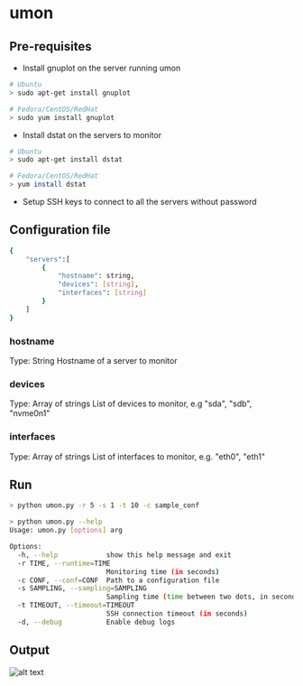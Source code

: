# umon

## Pre-requisites
* Install gnuplot on the server running umon
```bash
# Ubuntu
> sudo apt-get install gnuplot

# Fedora/CentOS/RedHat
> sudo yum install gnuplot
```

* Install dstat on the servers to monitor
```bash
# Ubuntu
> sudo apt-get install dstat

# Fedora/CentOS/RedHat
> yum install dstat
```

* Setup SSH keys to connect to all the servers without password

## Configuration file
```bash
{
    "servers":[
        {
            "hostname": string,
            "devices": [string],
            "interfaces": [string]
        }
    ]
}
```

### hostname
Type: String
Hostname of a server to monitor
### devices
Type: Array of strings
List of devices to monitor, e.g "sda", "sdb", "nvme0n1"
### interfaces
Type: Array of strings
List of interfaces to monitor, e.g. "eth0", "eth1"

## Run 
```bash
> python umon.py -r 5 -s 1 -t 10 -c sample_conf

> python umon.py --help
Usage: umon.py [options] arg

Options:
  -h, --help            show this help message and exit
  -r TIME, --runtime=TIME
                        Monitoring time (in seconds)
  -c CONF, --conf=CONF  Path to a configuration file
  -s SAMPLING, --sampling=SAMPLING
                        Sampling time (time between two dots, in seconds)
  -t TIMEOUT, --timeout=TIMEOUT
                        SSH connection timeout (in seconds)
  -d, --debug           Enable debug logs
```

## Output
![alt text](https://github.com/nmotte/umon/blob/master/screenshot/example.png)
